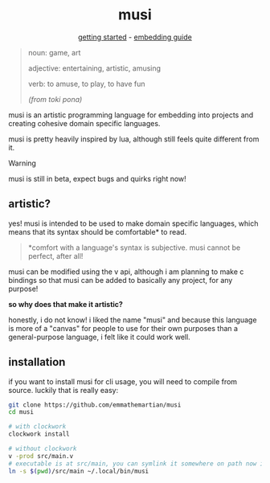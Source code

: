 <div align='center'>

# musi

[getting started](doc/getting-started.md) - [embedding guide](doc/embedding.md)

</div>

> noun: game, art
>
> adjective: entertaining, artistic, amusing
>
> verb: to amuse, to play, to have fun
>
> *(from toki pona)*

musi is an artistic programming language for embedding into projects and
creating cohesive domain specific languages.

musi is pretty heavily inspired by lua, although still feels quite different
from it.

> [!WARNING]
> musi is still in beta, expect bugs and quirks right now!

## artistic?

yes! musi is intended to be used to make domain specific languages, which means
that its syntax should be comfortable* to read.

> *comfort with a language's syntax is subjective. musi cannot be perfect, after
> all!

musi can be modified using the v api, although i am planning to make c bindings
so that musi can be added to basically any project, for any purpose!

**so why does that make it artistic?**

honestly, i do not know! i liked the name "musi" and because this language is
more of a "canvas" for people to use for their own purposes than a
general-purpose language, i felt like it could work well.

## installation

if you want to install musi for cli usage, you will need to compile from
source. luckily that is really easy:

```sh
git clone https://github.com/emmathemartian/musi
cd musi

# with clockwork
clockwork install

# without clockwork
v -prod src/main.v
# executable is at src/main, you can symlink it somewhere on path now if you want:
ln -s $(pwd)/src/main ~/.local/bin/musi
```
